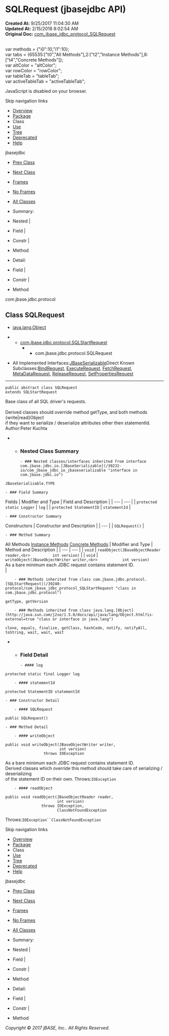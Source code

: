# SQLRequest (jbasejdbc   API)

**Created At:** 9/25/2017 11:04:30 AM  
**Updated At:** 2/15/2018 8:02:54 AM  
**Original Doc:** [com_jbase_jdbc_protocol_SQLRequest](https://docs.jbase.com/39240-protocol/com_jbase_jdbc_protocol_SQLRequest)  

<!--<br>    try {<br>        if (location.href.indexOf('is-external=true') == -1) {<br>            parent.document.title="SQLRequest (jbasejdbc   API)";<br>        }<br>    }<br>    catch(err) {<br>    }<br>//--><br>var methods = {"i0":10,"i1":10};<br>var tabs = {65535:["t0","All Methods"],2:["t2","Instance Methods"],8:["t4","Concrete Methods"]};<br>var altColor = "altColor";<br>var rowColor = "rowColor";<br>var tableTab = "tableTab";<br>var activeTableTab = "activeTableTab";
JavaScript is disabled on your browser.

Skip navigation links

- [Overview](../../../../overview-summary.html)
- [Package](/39240-protocol/com_jbase_jdbc_protocol_package-summary)
- Class
- [Use](/39241-class-use/com_jbase_jdbc_protocol_class-use_SQLRequest)
- [Tree](/39240-protocol/com_jbase_jdbc_protocol_package-tree)
- [Deprecated](../../../../deprecated-list.html)
- [Help](../../../../help-doc.html)


jbasejdbc <br>

- [Prev Class](/39240-protocol/com_jbase_jdbc_protocol_SQLParamsResponse "class in com.jbase.jdbc.protocol")
- [Next Class](/39240-protocol/com_jbase_jdbc_protocol_SQLResponse "class in com.jbase.jdbc.protocol")


- [Frames](../../../../index.html?com/jbase/jdbc/protocol//39240-protocol/com_jbase_jdbc_protocol_SQLRequest)
- [No Frames](/39240-protocol/com_jbase_jdbc_protocol_SQLRequest)


- [All Classes](../../../../allclasses-noframe.html)


<!--<br>  allClassesLink = document.getElementById("allclasses\_navbar\_top");<br>  if(window==top) {<br>    allClassesLink.style.display = "block";<br>  }<br>  else {<br>    allClassesLink.style.display = "none";<br>  }<br>  //-->

- Summary:
- Nested |
- Field |
- Constr |
- Method


- Detail:
- Field |
- Constr |
- Method

com.jbase.jdbc.protocol

## Class SQLRequest

- [java.lang.Object](http://java.sun.com/j2se/1.5.0/docs/api/java/lang/Object.html?is-external=true "class or interface in java.lang")
- - [com.jbase.jdbc.protocol.SQLStartRequest](/39240-protocol/com_jbase_jdbc_protocol_SQLStartRequest "class in com.jbase.jdbc.protocol")
    - - com.jbase.jdbc.protocol.SQLRequest


- All Implemented Interfaces:[JBaseSerializable](/39232-io/com_jbase_jdbc_io_jbaseserializable "interface in com.jbase.jdbc.io")Direct Known Subclasses:[BindRequest](/39240-protocol/com_jbase_jdbc_protocol_BindRequest "class in com.jbase.jdbc.protocol"), [ExecuteRequest](/39240-protocol/com_jbase_jdbc_protocol_ExecuteRequest "class in com.jbase.jdbc.protocol"), [FetchRequest](/39240-protocol/com_jbase_jdbc_protocol_FetchRequest "class in com.jbase.jdbc.protocol"), [MetaDataRequest](/39240-protocol/com_jbase_jdbc_protocol_metadatarequest "class in com.jbase.jdbc.protocol"), [ReleaseRequest](/39240-protocol/com_jbase_jdbc_protocol_ReleaseRequest "class in com.jbase.jdbc.protocol"), [SetPropertiesRequest](/39240-protocol/com_jbase_jdbc_protocol_SetPropertiesRequest "class in com.jbase.jdbc.protocol")
* * *


```
public abstract class SQLRequest
extends SQLStartRequest
```

Base class of all SQL driver's requests.<br><br> Derived classes should override method getType, and both methods {write|read}Object<br> if they want to serialize / deserialize attributes other then statementId.
Author:Peter Kuchta

- - ### Nested Class Summary

        - ### Nested classes/interfaces inherited from interface com.jbase.jdbc.io.[JBaseSerializable](/39232-io/com_jbase_jdbc_io_jbaseserializable "interface in com.jbase.jdbc.io")
`JBaseSerializable.TYPE`


    - ### Field Summary


Fields | Modifier and Type | Field and Description |
| --- | --- |
| `protected static Logger` | `log`  |
| `protected StatementID` | `statementId`  |


    - ### Constructor Summary


Constructors | Constructor and Description |
| --- |
| `SQLRequest()`  |


    - ### Method Summary


All Methods [Instance Methods](javascript:show%282%29;) [Concrete Methods](javascript:show%288%29;) | Modifier and Type | Method and Description |
| --- | --- |
| `void` | `readObject(JBaseObjectReader reader,<br>          int version)`  |
| `void` | `writeObject(JBaseObjectWriter writer,<br>           int version)`<br>As a bare minimum each JDBC request contains statement ID.<br> |


        - ### Methods inherited from class com.jbase.jdbc.protocol.[SQLStartRequest](/39240-protocol/com_jbase_jdbc_protocol_SQLStartRequest "class in com.jbase.jdbc.protocol")
`getType, getVersion`


        - ### Methods inherited from class java.lang.[Object](http://java.sun.com/j2se/1.5.0/docs/api/java/lang/Object.html?is-external=true "class or interface in java.lang")
`clone, equals, finalize, getClass, hashCode, notify, notifyAll, toString, wait, wait, wait`

- - ### Field Detail

        - #### log

```
protected static final Logger log
```


        - #### statementId

```
protected StatementID statementId
```


    - ### Constructor Detail

        - #### SQLRequest

```
public SQLRequest()
```


    - ### Method Detail

        - #### writeObject

```
public void writeObject(JBaseObjectWriter writer,
                        int version)
                 throws IOException
```

As a bare minimum each JDBC request contains statement ID.<br> Derived classes which override this method should take care of serializing / deserializing<br> of the statement ID on their own.
Throws:`IOException`


        - #### readObject

```
public void readObject(JBaseObjectReader reader,
                       int version)
                throws IOException,
                       ClassNotFoundException
```
Throws:`IOException``ClassNotFoundException`

Skip navigation links

- [Overview](../../../../overview-summary.html)
- [Package](/39240-protocol/com_jbase_jdbc_protocol_package-summary)
- Class
- [Use](/39241-class-use/com_jbase_jdbc_protocol_class-use_SQLRequest)
- [Tree](/39240-protocol/com_jbase_jdbc_protocol_package-tree)
- [Deprecated](../../../../deprecated-list.html)
- [Help](../../../../help-doc.html)


jbasejdbc <br>

- [Prev Class](/39240-protocol/com_jbase_jdbc_protocol_SQLParamsResponse "class in com.jbase.jdbc.protocol")
- [Next Class](/39240-protocol/com_jbase_jdbc_protocol_SQLResponse "class in com.jbase.jdbc.protocol")


- [Frames](../../../../index.html?com/jbase/jdbc/protocol//39240-protocol/com_jbase_jdbc_protocol_SQLRequest)
- [No Frames](/39240-protocol/com_jbase_jdbc_protocol_SQLRequest)


- [All Classes](../../../../allclasses-noframe.html)


<!--<br>  allClassesLink = document.getElementById("allclasses\_navbar\_bottom");<br>  if(window==top) {<br>    allClassesLink.style.display = "block";<br>  }<br>  else {<br>    allClassesLink.style.display = "none";<br>  }<br>  //-->

- Summary:
- Nested |
- Field |
- Constr |
- Method


- Detail:
- Field |
- Constr |
- Method

*Copyright © 2017 jBASE, Inc.. All Rights Reserved.*
